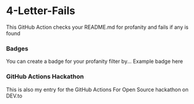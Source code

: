 
# 4-Letter-Fails
This GitHub Action checks your README.md for profanity and fails if any is found

### Badges
You can create a badge for your profanity filter by...
Example badge here

### GitHub Actions Hackathon
This is also my entry for the GitHub Actions For Open Source hackathon on DEV.to
